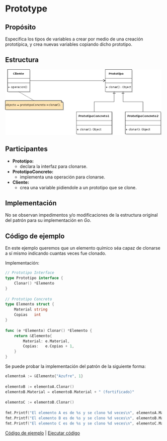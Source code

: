 # Prototype

## Propósito

Especifica los tipos de variables a crear por medio de una creación prototípica, y crea nuevas variables copiando dicho prototipo.

## Estructura

![](../../../.gitbook/assets/prototype.png)

## Participantes

* **Prototipo:**
  * declara la interfaz para clonarse.
* **PrototipoConcreto:**
  * implementa una operación para clonarse.
* **Cliente:**
  * crea una variable pidíendole a un prototipo que se clone.

## Implementación

No se observan impedimentos y/o modificaciones de la estructura original del patrón para su implementación en _Go_.

## Código de ejemplo

En este ejemplo queremos que un elemento químico séa capaz de clonarse a sí mismo indicando cuantas veces fue clonado.

Implementación:

```go
// Prototipo Interface
type Prototipo interface {
    Clonar() *Elemento
}

// Prototipo Concreto
type Elemento struct {
    Material string
    Copias   int
}

func (e *Elemento) Clonar() *Elemento {
    return &Elemento{
        Material: e.Material,
        Copias:   e.Copias + 1,
    }
}
```

Se puede probar la implementación del patrón de la siguiente forma:

```go
elementoA := &Elemento{"Azufre", 1}

elementoB := elementoA.Clonar()
elementoB.Material = elementoB.Material + " (fortificado)"

elementoC := elementoB.Clonar()

fmt.Printf("El elemento A es de %s y se clono %d veces\n", elementoA.Material, elementoA.Copias)
fmt.Printf("El elemento B es de %s y se clono %d veces\n", elementoB.Material, elementoB.Copias)
fmt.Printf("El elemento C es de %s y se clono %d veces\n", elementoC.Material, elementoC.Copias)
```

[Código de ejemplo](https://github.com/danielspk/designpatternsingo/tree/master/patrones/creacionales/prototype) \| [Ejecutar código](https://play.golang.org/p/3OAK3-IzcTT)

